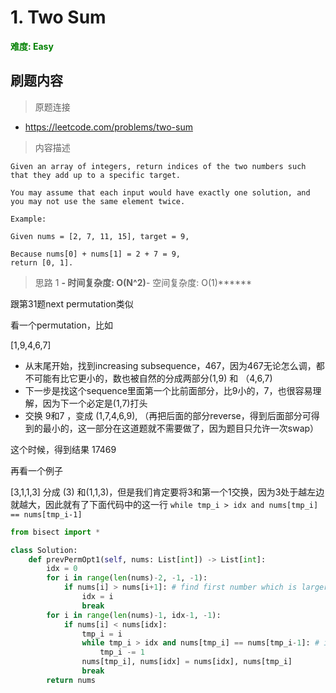 # 1. Two Sum

**<font color=green>难度: Easy</font>**

## 刷题内容

> 原题连接

* https://leetcode.com/problems/two-sum

> 内容描述

```
Given an array of integers, return indices of the two numbers such that they add up to a specific target.

You may assume that each input would have exactly one solution, and you may not use the same element twice.

Example:

Given nums = [2, 7, 11, 15], target = 9,

Because nums[0] + nums[1] = 2 + 7 = 9,
return [0, 1].
```

> 思路 1
******- 时间复杂度: O(N^2)******- 空间复杂度: O(1)******

跟第31题next permutation类似

看一个permutation，比如

[1,9,4,6,7]


- 从末尾开始，找到increasing subsequence，467，因为467无论怎么调，都不可能有比它更小的，数也被自然的分成两部分(1,9) 和 （4,6,7)
- 下一步是找这个sequence里面第一个比前面部分，比9小的，7，也很容易理解，因为下一个必定是(1,7)打头
- 交换 9和7 ，变成 (1,7,4,6,9), （再把后面的部分reverse，得到后面部分可得到的最小的，这一部分在这道题就不需要做了，因为题目只允许一次swap）

这个时候，得到结果 17469

再看一个例子

[3,1,1,3]
分成 (3) 和(1,1,3)，但是我们肯定要将3和第一个1交换，因为3处于越左边就越大，因此就有了下面代码中的这一行
`while tmp_i > idx and nums[tmp_i] == nums[tmp_i-1]`

```python
from bisect import *

class Solution:
    def prevPermOpt1(self, nums: List[int]) -> List[int]:
        idx = 0
        for i in range(len(nums)-2, -1, -1):
            if nums[i] > nums[i+1]: # find first number which is larger than it's after number
                idx = i
                break
        for i in range(len(nums)-1, idx-1, -1):
            if nums[i] < nums[idx]:
                tmp_i = i
                while tmp_i > idx and nums[tmp_i] == nums[tmp_i-1]: # if same number exist, we want the left-most one
                    tmp_i -= 1
                nums[tmp_i], nums[idx] = nums[idx], nums[tmp_i]
                break
        return nums
```
